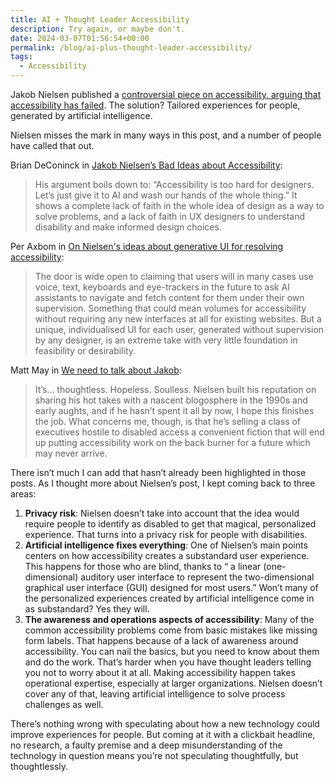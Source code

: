 ```yaml
---
title: AI + Thought Leader Accessibility
description: Try again, or maybe don't.
date: 2024-03-07T01:56:54+00:00
permalink: /blog/ai-plus-thought-leader-accessibility/
tags:
  - Accessibility
---
```


Jakob Nielsen published a [controversial piece on accessibility, arguing that accessibility has failed](https://jakobnielsenphd.substack.com/p/accessibility-generative-ui). The solution? Tailored experiences for people, generated by artificial intelligence.

Nielsen misses the mark in many ways in this post, and a number of people have called that out.

Brian DeConinck in [Jakob Nielsen’s Bad Ideas about Accessibility](https://www.briandeconinck.com/jakob-nielsens-bad-ideas-about-accessibility/):

> His argument boils down to: “Accessibility is too hard for designers. Let’s just give it to AI and wash our hands of the whole thing.” It shows a complete lack of faith in the whole idea of design as a way to solve problems, and a lack of faith in UX designers to understand disability and make informed design choices.

Per Axbom in [On Nielsen's ideas about generative UI for resolving accessibility](https://axbom.com/nielsen-generative-ui-failure/):

> The door is wide open to claiming that users will in many cases use voice, text, keyboards and eye-trackers in the future to ask AI assistants to navigate and fetch content for them under their own supervision. Something that could mean volumes for accessibility without requiring any new interfaces at all for existing websites. But a unique, individualised UI for each user, generated without supervision by any designer, is an extreme take with very little foundation in feasibility or desirability.

Matt May in [We need to talk about Jakob](https://buttondown.email/practicaltips/archive/we-need-to-talk-about-jakob/):

> It’s… thoughtless. Hopeless. Soulless. Nielsen built his reputation on sharing his hot takes with a nascent blogosphere in the 1990s and early aughts, and if he hasn’t spent it all by now, I hope this finishes the job. What concerns me, though, is that he’s selling a class of executives hostile to disabled access a convenient fiction that will end up putting accessibility work on the back burner for a future which may never arrive.

There isn’t much I can add that hasn’t already been highlighted in those posts. As I thought more about Nielsen’s post, I kept coming back to three areas:

1. **Privacy risk**: Nielsen doesn’t take into account that the idea would require people to identify as disabled to get that magical, personalized experience. That turns into a privacy risk for people with disabilities.
2. **Artificial intelligence fixes everything**: One of Nielsen’s main points centers on how accessibility creates a substandard user experience. This happens for those who are blind, thanks to “ a linear (one-dimensional) auditory user interface to represent the two-dimensional graphical user interface (GUI) designed for most users.” Won’t many of the personalized experiences created by artificial intelligence come in as substandard? Yes they will.
3. **The awareness and operations aspects of accessibility**: Many of the common accessibility problems come from basic mistakes like missing form labels. That happens because of a lack of awareness around accessibility. You can nail the basics, but you need to know about them and do the work. That’s harder when you have thought leaders telling you not to worry about it at all. Making accessibility happen takes operational expertise, especially at larger organizations. Nielsen doesn’t cover any of that, leaving artificial intelligence to solve process challenges as well.

There’s nothing wrong with speculating about how a new technology could improve experiences for people. But coming at it with a clickbait headline, no research, a faulty premise and a deep misunderstanding of the technology in question means you’re not speculating thoughtfully, but thoughtlessly.
